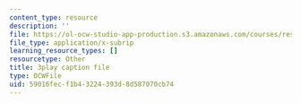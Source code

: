 ```yaml
---
content_type: resource
description: ''
file: https://ol-ocw-studio-app-production.s3.amazonaws.com/courses/res-18-008-calculus-revisited-complex-variables-differential-equations-and-linear-algebra-fall-2011/59016fecf1b43224393d8d587070cb74_UGiED1HPB08.srt
file_type: application/x-subrip
learning_resource_types: []
resourcetype: Other
title: 3play caption file
type: OCWFile
uid: 59016fec-f1b4-3224-393d-8d587070cb74
---
```

